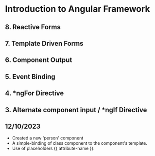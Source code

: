 # Introduction to Angular Framework

## 8. Reactive Forms


## 7. Template Driven Forms


## 6. Component Output


## 5. Event Binding 


## 4. *ngFor Directive


## 3. Alternate component input / *ngIf Directive





## 12/10/2023

- Created a new 'person' component
- A simple-binding of class component to the component's template.
- Use of placeholders {{ attribute-name }}.
